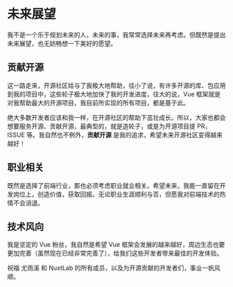 # 未来展望
我不是一个乐于规划未来的人，未来的事，我常常选择未来再考虑。但既然是提出未来展望，也无妨畅想一下美好的愿望。

## 贡献开源
这一路走来，开源社区给与了我极大地帮助，往小了说，有许多开源的库、包应用到我的项目中，这些轮子极大地加快了我的开发进度，往大的说，Vue 框架就是对我帮助最大的开源项目，我目前所实现的所有项目，都是基于此。

绝大多数开发者应该和我一样，在开源社区的帮助下茁壮成长。所以，大家也都会想要服务开源、贡献开源，最典型的，就是造轮子，或是为开源项目提 PR，ISSUE 等。我自然也不例外，**贡献开源** 是我的追求，希望未来开源社区变得越来越好！

## 职业相关
既然是选择了前端行业，那也必须考虑职业就业相关。希望未来，我能一直留在开发岗位上，创造价值，获取回报。无论职业生涯顺利与否，但愿我对前端技术的热情不会消退。

## 技术风向
我是坚定的 Vue 粉丝，我自然是希望 Vue 框架会发展的越来越好，周边生态也要更加完善（虽然现在已经非常完善了），给我们这些开发者带来最佳的开发体验。

祝福 尤雨溪 和 NuxtLab 的所有成员，以及为开源贡献的开发者们，事业一帆风顺。